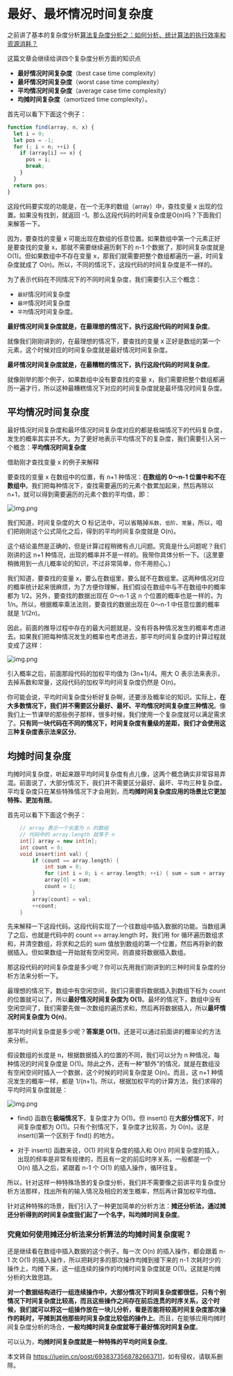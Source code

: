 # 最好、最坏情况时间复杂度

之前讲了基本的复杂度分析[算法复杂度分析之：如何分析、统计算法的执行效率和资源消耗？](<./how-to-get-o(n)-1.md>)

这篇文章会继续给讲四个复杂度分析方面的知识点

- **最好情况时间复杂度**（best case time complexity）
- **最坏情况时间复杂度**（worst case time complexity）
- **平均情况时间复杂度**（average case time complexity）
- **均摊时间复杂度**（amortized time complexity）。

首先可以看下下面这个例子：

```js
function find(array, n, x) {
  let i = 0;
  let pos = -1;
  for (; i < n; ++i) {
    if (array[i] == x) {
      pos = i;
      break;
    }
  }
  return pos;
}
```

这段代码要实现的功能是，在一个无序的数组（array）中，查找变量 x 出现的位置。如果没有找到，就返回 -1。那么这段代码的时间复杂度是O(n)吗？下面我们来解答一下。

因为，要查找的变量 x 可能出现在数组的任意位置。如果数组中第一个元素正好是要查找的变量 x，那就不需要继续遍历剩下的 n-1 个数据了，那时间复杂度就是 O(1)。但如果数组中不存在变量 x，那我们就需要把整个数组都遍历一遍，时间复杂度就成了 O(n)。所以，不同的情况下，这段代码的时间复杂度是不一样的。

为了表示代码在不同情况下的不同时间复杂度，我们需要引入三个概念：

- `最好`情况时间复杂度
- `最坏`情况时间复杂度
- `平均`情况时间复杂度。

**最好情况时间复杂度就是，在最理想的情况下，执行这段代码的时间复杂度**。

就像我们刚刚讲到的，在最理想的情况下，要查找的变量 x 正好是数组的第一个元素，这个时候对应的时间复杂度就是最好情况时间复杂度。

**最坏情况时间复杂度就是，在最糟糕的情况下，执行这段代码的时间复杂度**。

就像刚举的那个例子，如果数组中没有要查找的变量 x，我们需要把整个数组都遍历一遍才行，所以这种最糟糕情况下对应的时间复杂度就是最坏情况时间复杂度。

## 平均情况时间复杂度

最好情况时间复杂度和最坏情况时间复杂度对应的都是极端情况下的代码复杂度，发生的概率其实并不大。为了更好地表示平均情况下的复杂度，我们需要引入另一个概念：**平均情况时间复杂度**

借助刚才查找变量 x 的例子来解释

要查找的变量 x 在数组中的位置，有 n+1 种情况：**在数组的 0～n-1 位置中和不在数组中**。我们把每种情况下，查找需要遍历的元素个数累加起来，然后再除以 n+1，就可以得到需要遍历的元素个数的平均值，即：

![img.png](</imgs/computes-course/data-structure/how-to-get-o(1).png>)

我们知道，时间复杂度的大 O 标记法中，可以省略掉`系数`、`低阶`、`常量`，所以，咱们把刚刚这个公式简化之后，得到的平均时间复杂度就是 O(n)。

这个结论虽然是正确的，但是计算过程稍微有点儿问题。究竟是什么问题呢？我们刚讲的这 n+1 种情况，出现的概率并不是一样的。我带你具体分析一下。（这里要稍微用到一点儿概率论的知识，不过非常简单，你不用担心。）

我们知道，要查找的变量 x，要么在数组里，要么就不在数组里。这两种情况对应的概率统计起来很麻烦，为了方便你理解，我们假设在数组中与不在数组中的概率都为 1/2。另外，要查找的数据出现在 0～n-1 这 n 个位置的概率也是一样的，为 1/n。所以，根据概率乘法法则，要查找的数据出现在 0～n-1 中任意位置的概率就是 1/(2n)。

因此，前面的推导过程中存在的最大问题就是，没有将各种情况发生的概率考虑进去。如果我们把每种情况发生的概率也考虑进去，那平均时间复杂度的计算过程就变成了这样：

![img.png](</imgs/computes-course/data-structure/how-to-get-o(1)-1.png>)

引入概率之后，前面那段代码的加权平均值为 (3n+1)/4。用大 O 表示法来表示，去掉系数和常量，这段代码的加权平均时间复杂度仍然是 O(n)。

你可能会说，平均时间复杂度分析好复杂啊，还要涉及概率论的知识。实际上，**在大多数情况下，我们并不需要区分最好、最坏、平均情况时间复杂度三种情况**。像我们上一节课举的那些例子那样，很多时候，我们使用一个复杂度就可以满足需求了。**只有同一块代码在不同的情况下，时间复杂度有量级的差距，我们才会使用这三种复杂度表示法来区分**。

## 均摊时间复杂度

均摊时间复杂度，听起来跟平均时间复杂度有点儿像，这两个概念确实非常容易弄混。前面说了，大部分情况下，我们并不需要区分最好、最坏、平均三种复杂度。平均复杂度只在某些特殊情况下才会用到，而**均摊时间复杂度应用的场景比它更加特殊、更加有限**。

首先可以看下下面这个例子：

```c++
    // array 表示一个长度为 n 的数组
    // 代码中的 array.length 就等于 n
    int[] array = new int[n];
    int count = 0;
    void insert(int val) {
        if (count == array.length) {
            int sum = 0;
            for (int i = 0; i < array.length; ++i) { sum = sum + array[i]; }
            array[0] = sum;
            count = 1;
        }
        array[count] = val;
        ++count;
    }
```

先来解释一下这段代码。这段代码实现了一个往数组中插入数据的功能。当数组满了之后，也就是代码中的 count == array.length 时，我们用 for 循环遍历数组求和，并清空数组，将求和之后的 sum 值放到数组的第一个位置，然后再将新的数据插入。但如果数组一开始就有空闲空间，则直接将数据插入数组。

那这段代码的时间复杂度是多少呢？你可以先用我们刚讲到的三种时间复杂度的分析方法来分析一下。

最理想的情况下，数组中有空闲空间，我们只需要将数据插入到数组下标为 count 的位置就可以了，所以**最好情况时间复杂度为 O(1)**。最坏的情况下，数组中没有空闲空间了，我们需要先做一次数组的遍历求和，然后再将数据插入，所以**最坏情况时间复杂度为 O(n)**。

那平均时间复杂度是多少呢？**答案是 O(1)**。还是可以通过前面讲的概率论的方法来分析。

假设数组的长度是 n，根据数据插入的位置的不同，我们可以分为 n 种情况，每种情况的时间复杂度是 O(1)。除此之外，还有一种“额外”的情况，就是在数组没有空闲空间时插入一个数据，这个时候的时间复杂度是 O(n)。而且，这 n+1 种情况发生的概率一样，都是 1/(n+1)。所以，根据加权平均的计算方法，我们求得的平均时间复杂度就是：

![img.png](</imgs/computes-course/data-structure/how-to-get-o(1)-2.png>)

- find() 函数在**极端情况下**，复杂度才为 O(1)。但 insert() 在**大部分情况下**，时间复杂度都为 O(1)。只有个别情况下，复杂度才比较高，为 O(n)。这是 insert()第一个区别于 find() 的地方。

- 对于 insert() 函数来说，O(1) 时间复杂度的插入和 O(n) 时间复杂度的插入，出现的频率是非常有规律的，而且有一定的前后时序关系，一般都是一个 O(n) 插入之后，紧跟着 n-1 个 O(1) 的插入操作，循环往复。

所以，针对这样一种特殊场景的复杂度分析，我们并不需要像之前讲平均复杂度分析方法那样，找出所有的输入情况及相应的发生概率，然后再计算加权平均值。

针对这种特殊的场景，我们引入了一种更加简单的分析方法：**摊还分析法，通过摊还分析得到的时间复杂度我们起了一个名字，叫均摊时间复杂度**。

### 究竟如何使用摊还分析法来分析算法的均摊时间复杂度呢？

还是继续看在数组中插入数据的这个例子。每一次 O(n) 的插入操作，都会跟着 n-1 次 O(1) 的插入操作，所以把耗时多的那次操作均摊到接下来的 n-1 次耗时少的操作上，均摊下来，这一组连续的操作的均摊时间复杂度就是 O(1)。这就是均摊分析的大致思路。

**对一个数据结构进行一组连续操作中，大部分情况下时间复杂度都很低，只有个别情况下时间复杂度比较高，而且这些操作之间存在前后连贯的时序关系，这个时候，我们就可以将这一组操作放在一块儿分析，看是否能将较高时间复杂度那次操作的耗时，平摊到其他那些时间复杂度比较低的操作上**。而且，在能够应用均摊时间复杂度分析的场合，**一般均摊时间复杂度就等于最好情况时间复杂度**。

可以认为，**均摊时间复杂度就是一种特殊的平均时间复杂度**。

本文转自 <https://juejin.cn/post/6938373568782663711>，如有侵权，请联系删除。
